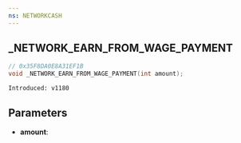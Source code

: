```yaml
---
ns: NETWORKCASH
---
```

## _NETWORK_EARN_FROM_WAGE_PAYMENT

```c
// 0x35F8DA0E8A31EF1B
void _NETWORK_EARN_FROM_WAGE_PAYMENT(int amount);
```

```
Introduced: v1180
```

## Parameters
* **amount**:

